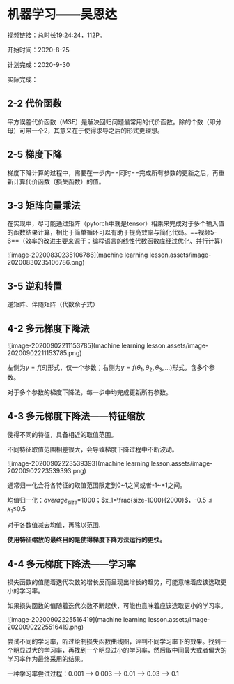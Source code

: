 # 机器学习——吴恩达

[视频链接](https://www.bilibili.com/video/BV164411b7dx)：总时长19:24:24，112P。

开始时间：2020-8-25

计划完成：2020-9-30

实际完成：

## 2-2 代价函数

平方误差代价函数（MSE）是解决回归问题最常用的代价函数。除的个数（即分母）可带一个2，其意义在于使得求导之后的形式更理想。

## 2-5 梯度下降

梯度下降计算的过程中，需要在一步内==同时==完成所有参数的更新之后，再重新计算代价函数（损失函数）的值。

## 3-3 矩阵向量乘法

在实现中，尽可能通过矩阵（pytorch中就是tensor）相乘来完成对于多个输入值的函数结果计算，相比于简单循环可以有助于提高效率与简化代码。==视频5-6==（效率的改进主要来源于：编程语言的线性代数函数库经过优化、并行计算）

![image-20200830235106786](machine learning lesson.assets/image-20200830235106786.png)

## 3-5 逆和转置

逆矩阵、伴随矩阵（代数余子式）

## 4-2 多元梯度下降法

![image-20200902211153785](machine learning lesson.assets/image-20200902211153785.png)

左侧为$y=f(\theta)$形式，仅一个参数；右侧为$y=f(\theta_1,\theta_2,\theta_3,...)$形式，含多个参数。

对于多个参数的梯度下降法，每一步中均完成更新所有参数。

## 4-3 多元梯度下降法——特征缩放

使得不同的特征，具备相近的取值范围。

不同特征取值范围相差很大，会导致梯度下降过程中不断波动。

![image-20200902223539393](machine learning lesson.assets/image-20200902223539393.png)

通常归一化会将各特征的取值范围限定到0\~1之间或者-1\~+1之间。

均值归一化：$average_{size}$=1000；$x_1=\frac{size-1000}{2000}$，-0.5$\leq{x_1}\leq$0.5

对于各数值减去均值，再除以范围.

**使用特征缩放的最终目的是使得梯度下降方法运行的更快。**

## 4-4 多元梯度下降法——学习率

损失函数的值随着迭代次数的增长反而呈现出增长的趋势，可能意味着应该选取更小的学习率。

如果损失函数的值随着迭代次数不断起伏，可能也意味着应该选取更小的学习率。

![image-20200902225516419](machine learning lesson.assets/image-20200902225516419.png)

尝试不同的学习率，听过绘制损失函数曲线图，评判不同学习率下的效果。找到一个明显过大的学习率，再找到一个明显过小的学习率，然后取中间最大或者偏大的学习率作为最终采用的结果。

一种学习率尝试过程：0.001 --> 0.003 --> 0.01 --> 0.03 --> 0.1

